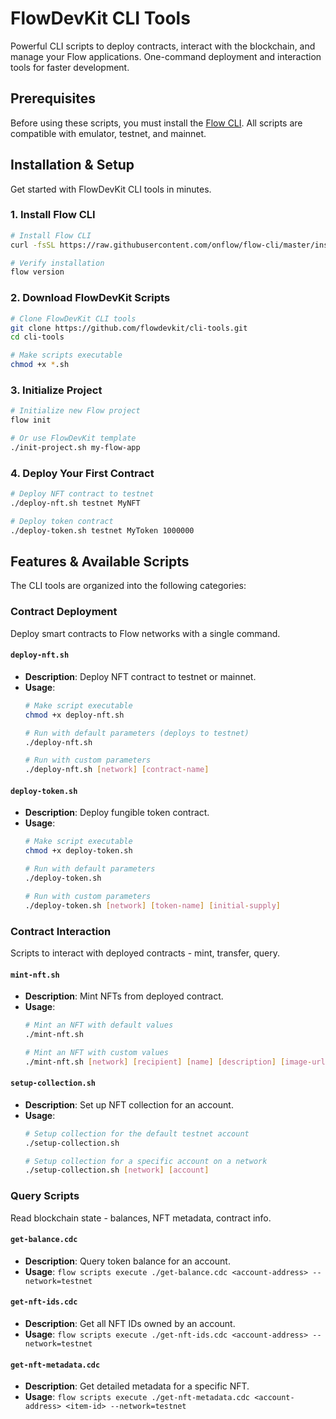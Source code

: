 # FlowDevKit CLI Tools

Powerful CLI scripts to deploy contracts, interact with the blockchain, and manage your Flow applications. One-command deployment and interaction tools for faster development.

## Prerequisites

Before using these scripts, you must install the [Flow CLI](https://developers.flow.com/build/cadence/getting-started/flow-cli). All scripts are compatible with emulator, testnet, and mainnet.

## Installation & Setup

Get started with FlowDevKit CLI tools in minutes.

### 1. Install Flow CLI

```bash
# Install Flow CLI
curl -fsSL https://raw.githubusercontent.com/onflow/flow-cli/master/install.sh | sh

# Verify installation
flow version
```

### 2. Download FlowDevKit Scripts

```bash
# Clone FlowDevKit CLI tools
git clone https://github.com/flowdevkit/cli-tools.git
cd cli-tools

# Make scripts executable
chmod +x *.sh
```

### 3. Initialize Project

```bash
# Initialize new Flow project
flow init

# Or use FlowDevKit template
./init-project.sh my-flow-app
```

### 4. Deploy Your First Contract

```bash
# Deploy NFT contract to testnet
./deploy-nft.sh testnet MyNFT

# Deploy token contract
./deploy-token.sh testnet MyToken 1000000
```

## Features & Available Scripts

The CLI tools are organized into the following categories:

### Contract Deployment

Deploy smart contracts to Flow networks with a single command.

#### `deploy-nft.sh`

*   **Description**: Deploy NFT contract to testnet or mainnet.
*   **Usage**:
    ```bash
    # Make script executable
    chmod +x deploy-nft.sh
    
    # Run with default parameters (deploys to testnet)
    ./deploy-nft.sh
    
    # Run with custom parameters
    ./deploy-nft.sh [network] [contract-name]
    ```

#### `deploy-token.sh`

*   **Description**: Deploy fungible token contract.
*   **Usage**:
    ```bash
    # Make script executable
    chmod +x deploy-token.sh
    
    # Run with default parameters
    ./deploy-token.sh
    
    # Run with custom parameters
    ./deploy-token.sh [network] [token-name] [initial-supply]
    ```

### Contract Interaction

Scripts to interact with deployed contracts - mint, transfer, query.

#### `mint-nft.sh`

*   **Description**: Mint NFTs from deployed contract.
*   **Usage**:
    ```bash
    # Mint an NFT with default values
    ./mint-nft.sh

    # Mint an NFT with custom values
    ./mint-nft.sh [network] [recipient] [name] [description] [image-url]
    ```

#### `setup-collection.sh`

*   **Description**: Set up NFT collection for an account.
*   **Usage**:
    ```bash
    # Setup collection for the default testnet account
    ./setup-collection.sh

    # Setup collection for a specific account on a network
    ./setup-collection.sh [network] [account]
    ```

### Query Scripts

Read blockchain state - balances, NFT metadata, contract info.

#### `get-balance.cdc`

*   **Description**: Query token balance for an account.
*   **Usage**: `flow scripts execute ./get-balance.cdc <account-address> --network=testnet`

#### `get-nft-ids.cdc`

*   **Description**: Get all NFT IDs owned by an account.
*   **Usage**: `flow scripts execute ./get-nft-ids.cdc <account-address> --network=testnet`

#### `get-nft-metadata.cdc`

*   **Description**: Get detailed metadata for a specific NFT.
*   **Usage**: `flow scripts execute ./get-nft-metadata.cdc <account-address> <item-id> --network=testnet`